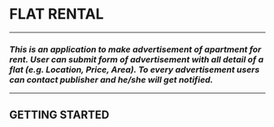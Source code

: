 # **FLAT** **RENTAL**
****

### *This is an application to make advertisement of apartment for rent. User can submit form of advertisement with all detail of a flat (e.g. Location, Price, Area). To every advertisement users can contact publisher and he/she will get notified.* ###

****

## **GETTING** **STARTED**


